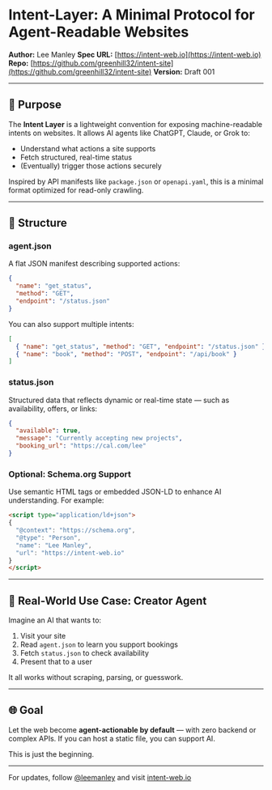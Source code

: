 # Intent-Layer: A Minimal Protocol for Agent-Readable Websites

**Author:** Lee Manley
**Spec URL:** [https://intent-web.io](https://intent-web.io)
**Repo:** [https://github.com/greenhill32/intent-site](https://github.com/greenhill32/intent-site)
**Version:** Draft 001

---

## 🧭 Purpose

The **Intent Layer** is a lightweight convention for exposing machine-readable intents on websites.
It allows AI agents like ChatGPT, Claude, or Grok to:

* Understand what actions a site supports
* Fetch structured, real-time status
* (Eventually) trigger those actions securely

Inspired by API manifests like `package.json` or `openapi.yaml`, this is a minimal format optimized for read-only crawling.

---

## 🧱 Structure

### agent.json

A flat JSON manifest describing supported actions:

```json
{
  "name": "get_status",
  "method": "GET",
  "endpoint": "/status.json"
}
```

You can also support multiple intents:

```json
[
  { "name": "get_status", "method": "GET", "endpoint": "/status.json" },
  { "name": "book", "method": "POST", "endpoint": "/api/book" }
]
```

### status.json

Structured data that reflects dynamic or real-time state — such as availability, offers, or links:

```json
{
  "available": true,
  "message": "Currently accepting new projects",
  "booking_url": "https://cal.com/lee"
}
```

### Optional: Schema.org Support

Use semantic HTML tags or embedded JSON-LD to enhance AI understanding. For example:

```html
<script type="application/ld+json">
{
  "@context": "https://schema.org",
  "@type": "Person",
  "name": "Lee Manley",
  "url": "https://intent-web.io"
}
</script>
```

---

## 🧠 Real-World Use Case: Creator Agent

Imagine an AI that wants to:

1. Visit your site
2. Read `agent.json` to learn you support bookings
3. Fetch `status.json` to check availability
4. Present that to a user

It all works without scraping, parsing, or guesswork.

---

## 🌐 Goal

Let the web become **agent-actionable by default** — with zero backend or complex APIs. If you can host a static file, you can support AI.

This is just the beginning.

---

For updates, follow [@leemanley](https://twitter.com/leemanley) and visit [intent-web.io](https://intent-web.io)
